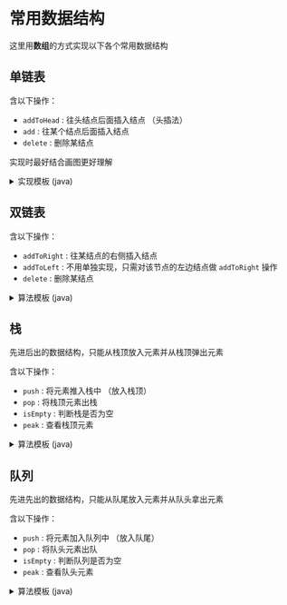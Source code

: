 # 常用数据结构

这里用**数组**的方式实现以下各个常用数据结构

## 单链表

含以下操作：
- `addToHead` : 往头结点后面插入结点 （头插法）
- `add` : 往某个结点后面插入结点
- `delete` : 删除某结点

实现时最好结合画图更好理解
<details>
<summary>实现模板 (java)</summary>

```java
static int N = 100010; // 开的数组大小，根据需求去开
    
// e: 结点 i 的值
// ne: 结点 i 的 next 值
// head: 头结点指向哪个下标
// idx: 当前用到了哪个点
static int[] e = new int[N], ne = new int[N];
static int head = -1, idx = 0;

public static void addToHead(int x) {
    e[idx] = x;
    ne[idx] = head;
    head = idx;
    idx ++;
}

public static void add(int k, int x) {
    e[idx] = x;
    ne[idx] = ne[k];
    ne[k] = idx;
    idx++;
}

public static void delete(int k) {
    ne[k] = ne[ne[k]];
}
```

</details>

## 双链表

含以下操作：
- `addToRight` : 往某结点的右侧插入结点
- `addToLeft` : 不用单独实现，只需对该节点的左边结点做 `addToRight` 操作
- `delete` : 删除某结点

<details>
<summary>算法模板 (java)</summary>

```java
static int N = 100010; // 开的数组大小，根据需求去开

// e: 结点 i 的值
// l: 结点 i 的 left 值 (即左侧结点)
// r: 结点 i 的 right 值 (即右侧结点)
// head: 头结点指向哪个下标
// idx: 当前用到了哪个点
static int[] e = new int[N], l = new int[N], r = new int[N];
static int idx;

public static void init() {
    // 注：这里idx = 0 为左端点， idx = 1 为右端点, 所以 idx 从 2 开始
    r[0] = 1;
    l[1] = 0;
    idx = 2;
}

// 在节点 k 的右侧插入
public static void insertToRight(int k, int x) {
    e[idx] = x;
    r[idx] = r[k];
    l[idx] = k;
    l[r[k]] = idx;
    r[k] = idx;
    idx++;
}

// 删除节点 k
public static void delete(int k) {
    l[r[k]] = l[k];
    r[l[k]] = r[k];
}
```

</details>

## 栈

先进后出的数据结构，只能从栈顶放入元素并从栈顶弹出元素

含以下操作：
- `push` : 将元素推入栈中 （放入栈顶）
- `pop` : 将栈顶元素出栈 
- `isEmpty` : 判断栈是否为空
- `peak` : 查看栈顶元素

<details>
<summary>算法模板 (java)</summary>

```java
static int N = 100010; // 开的数组大小，根据需求去开
    
static int[] stk = new int[N]; // 栈底层的数组
static int tt = 0; // 指向栈顶的指针，这里以 tt = 1 开始表示栈中有元素

public static void push(int x) {
    stk[++tt] = x;
}

public static void pop() {
    tt--;
}

public static boolean isEmpty() {
    return tt <= 0;
}

public static int peak() {
    return stk[tt];
}
```

</details>

## 队列

先进先出的数据结构，只能从队尾放入元素并从队头拿出元素

含以下操作：
- `push` : 将元素加入队列中 （放入队尾）
- `pop` : 将队头元素出队 
- `isEmpty` : 判断队列是否为空
- `peak` : 查看队头元素

<details>
<summary>算法模板 (java)</summary>

```java
static int N = 100010; // 开的数组大小，根据需求去开
    
static int[] q = new int[N]; // 队列底层的数组
static int hh = 0, tt = -1; // hh 代表指向队头元素，tt 代表指向队尾元素 （tt 从 0 开始表示队列有元素）

public static void push(int x) {
    q[++tt] = x;
}

public static int pop() {
    return (hh++);
}

public static boolean isEmpty () {
    return hh > tt;
}

public static int peak() {
    return q[hh];
}
```

</details>
